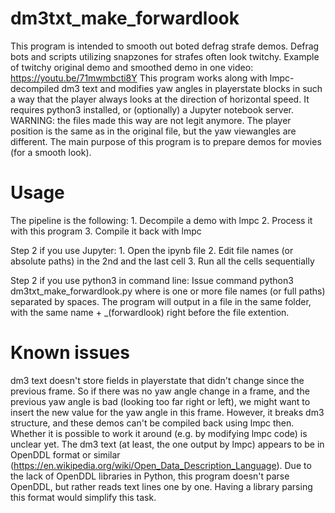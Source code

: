 # dm3txt_make_forwardlook
This program is intended to smooth out boted defrag strafe demos. Defrag bots and scripts utilizing snapzones for strafes often look twitchy.
Example of twitchy original demo and smoothed demo in one video: https://youtu.be/71mwmbcti8Y
This program works along with lmpc-decompiled dm3 text and modifies yaw angles in playerstate blocks in such a way that the player always looks at the direction of horizontal speed. It requires python3 installed, or (optionally) a Jupyter notebook server. WARNING: the files made this way are not legit anymore. The player position is the same as in the original file, but the yaw viewangles are different. The main purpose of this program is to prepare demos for movies (for a smooth look).

# Usage
The pipeline is the following: 1. Decompile a demo with lmpc 2. Process it with this program 3. Compile it back with lmpc

Step 2 if you use Jupyter: 1. Open the ipynb file 2. Edit file names (or absolute paths) in the 2nd and the last cell 3. Run all the cells sequentially

Step 2 if you use python3 in command line: Issue command python3 dm3txt_make_forwardlook.py <args> where <args> is one or more file names (or full paths) separated by spaces. The program will output in a file in the same folder, with the same name + _(forwardlook) right before the file extention.

# Known issues
dm3 text doesn't store fields in playerstate that didn't change since the previous frame. So if there was no yaw angle change in a frame, and the previous yaw angle is bad (looking too far right or left), we might want to insert the new value for the yaw angle in this frame. However, it breaks dm3 structure, and these demos can't be compiled back using lmpc then. Whether it is possible to work it around (e.g. by modifying lmpc code) is unclear yet.
The dm3 text (at least, the one output by lmpc) appears to be in OpenDDL format or similar (https://en.wikipedia.org/wiki/Open_Data_Description_Language). Due to the lack of OpenDDL libraries in Python, this program doesn't parse OpenDDL, but rather reads text lines one by one. Having a library parsing this format would simplify this task.
